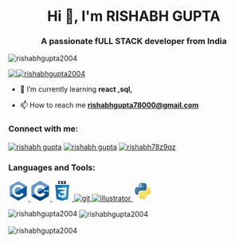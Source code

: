 
<h1 align="center">Hi 👋, I'm RISHABH GUPTA</h1>
<h3 align="center">A passionate fULL STACK developer from India</h3>

<p align="left"> <img src="https://komarev.com/ghpvc/?username=rishabhgupta2004&label=Profile%20views&color=0e75b6&style=flat" alt="rishabhgupta2004" /> </p>
<img  align="left" width:95 src="https://miro.medium.com/max/1360/1*zVnWJtyGOX_kUIDm6ccCfQ.gif">

<p align="left"> <a href="https://github.com/ryo-ma/github-profile-trophy"><img src="https://github-profile-trophy.vercel.app/?username=rishabhgupta2004" alt="rishabhgupta2004" /></a> </p>

- 🌱 I’m currently learning **react ,sql,**

- 📫 How to reach me **rishabhgupta78000@gmail.com**

<h3 align="left">Connect with me:</h3>
<p align="left">
<a href="https://linkedin.com/in/rishabh gupta" target="blank"><img align="center" src="https://raw.githubusercontent.com/rahuldkjain/github-profile-readme-generator/master/src/images/icons/Social/linked-in-alt.svg" alt="rishabh gupta" height="30" width="40" /></a>
<a href="https://instagram.com/rishabh gupta" target="blank"><img align="center" src="https://raw.githubusercontent.com/rahuldkjain/github-profile-readme-generator/master/src/images/icons/Social/instagram.svg" alt="rishabh gupta" height="30" width="40" /></a>
<a href="https://auth.geeksforgeeks.org/user/rishabh78z9qz" target="blank"><img align="center" src="https://raw.githubusercontent.com/rahuldkjain/github-profile-readme-generator/master/src/images/icons/Social/geeks-for-geeks.svg" alt="rishabh78z9qz" height="30" width="40" /></a>
</p>

<h3 align="left">Languages and Tools:</h3>
<p align="left"> <a href="https://www.cprogramming.com/" target="_blank" rel="noreferrer"> <img src="https://raw.githubusercontent.com/devicons/devicon/master/icons/c/c-original.svg" alt="c" width="40" height="40"/> </a> <a href="https://www.w3schools.com/cpp/" target="_blank" rel="noreferrer"> <img src="https://raw.githubusercontent.com/devicons/devicon/master/icons/cplusplus/cplusplus-original.svg" alt="cplusplus" width="40" height="40"/> </a> <a href="https://www.w3schools.com/css/" target="_blank" rel="noreferrer"> <img src="https://raw.githubusercontent.com/devicons/devicon/master/icons/css3/css3-original-wordmark.svg" alt="css3" width="40" height="40"/> </a> <a href="https://git-scm.com/" target="_blank" rel="noreferrer"> <img src="https://www.vectorlogo.zone/logos/git-scm/git-scm-icon.svg" alt="git" width="40" height="40"/> </a> <a href="https://www.adobe.com/in/products/illustrator.html" target="_blank" rel="noreferrer"> <img src="https://www.vectorlogo.zone/logos/adobe_illustrator/adobe_illustrator-icon.svg" alt="illustrator" width="40" height="40"/> </a> <a href="https://www.python.org" target="_blank" rel="noreferrer"> <img src="https://raw.githubusercontent.com/devicons/devicon/master/icons/python/python-original.svg" alt="python" width="40" height="40"/> </a> </p>

<p><img align="left" src="https://github-readme-stats.vercel.app/api/top-langs?username=rishabhgupta2004&show_icons=true&locale=en&layout=compact" alt="rishabhgupta2004" /></p>

<p>&nbsp;<img align="center" src="https://github-readme-stats.vercel.app/api?username=rishabhgupta2004&show_icons=true&locale=en" alt="rishabhgupta2004" /></p>

<p><img align="center" src="https://github-readme-streak-stats.herokuapp.com/?user=rishabhgupta2004&" alt="rishabhgupta2004" /></p>
